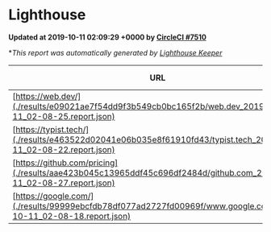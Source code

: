 
# Lighthouse

**Updated at 2019-10-11 02:09:29 +0000 by [CircleCI #7510](https://circleci.com/gh/ItinerisLtd/lighthouse-keeper-example/7510)**

**This report was automatically generated by [Lighthouse Keeper](https://github.com/itinerisltd/lighthouse-keeper)*

| URL | Performance | Accessibility | Best Practices | SEO | PWA | Updated At |
| --- | --- | --- | --- | --- | --- | --- |
| [https://web.dev/](./results/e09021ae7f54dd9f3b549cb0bc165f2b/web.dev_2019-10-11_02-08-25.report.json) | 0.92 | 0.9 | 1 | 0.96 | 1 | 2019-10-11T02:08:25.293Z |
| [https://typist.tech/](./results/e463522d02041e06b035e8f61910fd43/typist.tech_2019-10-11_02-08-22.report.json) |  |  |  |  |  | 2019-10-11T02:08:22.242Z |
| [https://github.com/pricing](./results/aae423b045c13965ddf45c696df2484d/github.com_2019-10-11_02-08-27.report.json) | 0.76 | 0.93 | 0.93 | 0.92 | 0.56 | 2019-10-11T02:08:27.425Z |
| [https://google.com/](./results/99999ebcfdb78df077ad2727fd00969f/www.google.com_2019-10-11_02-08-18.report.json) | 0.95 | 0.86 | 0.93 | 0.83 | 0.56 | 2019-10-11T02:08:18.054Z |
